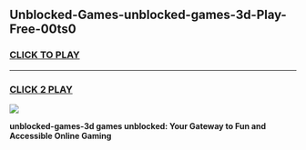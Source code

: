 
## Unblocked-Games-unblocked-games-3d-Play-Free-00ts0
<h3>
<a href="https://premium76.site?title=unblocked-games-3d&ref=10A">CLICK TO PLAY</a></h3>
<hr>

<h3>
<a href="https://premium76.site?title=unblocked-games-3d&ref=10A">CLICK 2 PLAY</a>
  
</h3>

<a href="https://premium76.site?title=unblocked-games-3d&ref=10A"><img src="https://clearcache.store/games.png"></a>


**unblocked-games-3d games unblocked: Your Gateway to Fun and Accessible Online Gaming**

